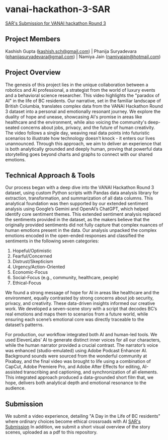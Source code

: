 # vanai-hackathon-3-SAR
[SAR's Submission for VANAI hackathon Round 3](https://1drv.ms/f/c/6962f5255ae4be32/Ep_qKXoZt_FJrlR7lXG45e8Bpt15PIc-roHEqg8SJZwxoQ?e=61b9rb)

## Project Members
Kashish Gupta (kashish.sch@gmail.com) | Phanija Suryadevara (phanijasuryadevara@gmail.com) | Namiya Jain (namiyajain@hotmail.com)

## Project Overview
The genesis of this project lies in the unique collaboration between a robotics and AI professional, a strategist from the world of luxury events and a behavioral science researcher. This video highlights the "paradox of AI" in the life of BC residents. Our narrative, set in the familiar landscape of British Columbia, translates complex data from the VANAI Hackathon Round 3 dataset into a personal and emotionally resonant journey.  We explore the duality of hope and unease, showcasing AI's promise in areas like healthcare and the environment, while also voicing the community's deep-seated concerns about jobs, privacy, and the future of human creativity. The video follows a single day, weaving real data points into futuristic scenarios to illustrate how technology doesn't knock - it enters our lives unannounced. Through this approach, we aim to deliver an experience that is both analytically grounded and deeply human, proving that powerful data storytelling goes beyond charts and graphs to connect with our shared emotions. 

## Technical Approach & Tools
Our process began with a deep dive into the VANAI Hackathon Round 3 dataset, using custom Python scripts with Pandas data analysis library for extraction, transformation, and summarization of all data columns. This analytical foundation was then supported by our extended sentiment analysis using Google’s Gemini and OpenAI’s ChatGPT, which helped identify core sentiment themes. This extended sentiment analysis replaced the sentiments provided in the dataset, as the makers believe that the originally provided sentiments did not fully capture that complex nuances of human emotions present in the data. Our analysis unpacked the complex emotions encoded in the open-ended responses and classified the sentiments in the following seven categories: 

1. Hopeful/Optimistic  
2. Fearful/Concerned  
3. Distrust/Skepticism  
4. Urgency/Action-Oriented  
5. Economic-Focus  
6. Social-Focus (e.g., community, healthcare, people)  
7. Ethical-Focus  

We found a strong message of hope for AI in areas like healthcare and the environment, equally contrasted by strong concerns about job security, privacy, and creativity. These data-driven insights informed our creative work. We developed a seven-scene story with a script that decodes BC’s real emotions and maps them to scenarios from a future world, while ensuring each scene’s emotional core was directly traceable to the dataset’s patterns. 

For production, our workflow integrated both AI and human-led tools. We used ElevenLabs’ AI to generate distinct inner voices for all our characters, while the human narrator provided a crucial contrast. The narrator’s voice was enhanced (studio-emulated) using Adobe Podcast Enhancer AI. Background sounds were sourced from the wonderful community at Pixabay, and the final video was brought to life using a combination of CapCut, Adobe Premiere Pro, and Adobe After Effects for editing, AI-assisted transcribing and captioning, and synchronization of all elements. This integrated approach produced a data-grounded short film that, we hope, delivers both analytical depth and emotional resonance to the audience. 

## Submission
We submit a video experience, detailing "A Day in the Life of BC residents" where ordinary choices become ethical crossroads with AI
[SAR's Submission](https://1drv.ms/f/c/6962f5255ae4be32/Ep_qKXoZt_FJrlR7lXG45e8Bpt15PIc-roHEqg8SJZwxoQ?e=61b9rb)
In addition, we submit a short visual overview of the story scenes, uploaded as a pdf to this repository. 
